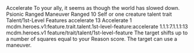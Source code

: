 <ability>
  <name>Accelerate</name>
  <flavor>To your ally, it seems as though the world has slowed down.</flavor>
  <keywords>
    <keyword>Psionic</keyword>
    <keyword>Ranged</keyword>
  </keywords>
  <type>Maneuver</type>
  <distance>Ranged 10</distance>
  <target>Self or one creature</target>
  <metadata>
    <class>talent</class>
    <feature_type>trait</feature_type>
    <file_dpath>Talent/1st-Level Features</file_dpath>
    <item_id>accelerate</item_id>
    <item_index>13</item_index>
    <item_name>Accelerate</item_name>
    <level>1</level>
    <scc>mcdm.heroes.v1:feature.trait.talent.1st-level-feature:accelerate</scc>
    <scdc>1.1.1:7.1.1.1:13</scdc>
    <source>mcdm.heroes.v1</source>
    <type>feature/trait/talent/1st-level-feature</type>
  </metadata>
  <effects>
    <effect type="mundane">The target shifts up to a number of squares equal to your Reason score.</effect>
    <effect type="mundane" cost="Spend 2 Clarity">The target can use a maneuver.</effect>
  </effects>
</ability>
